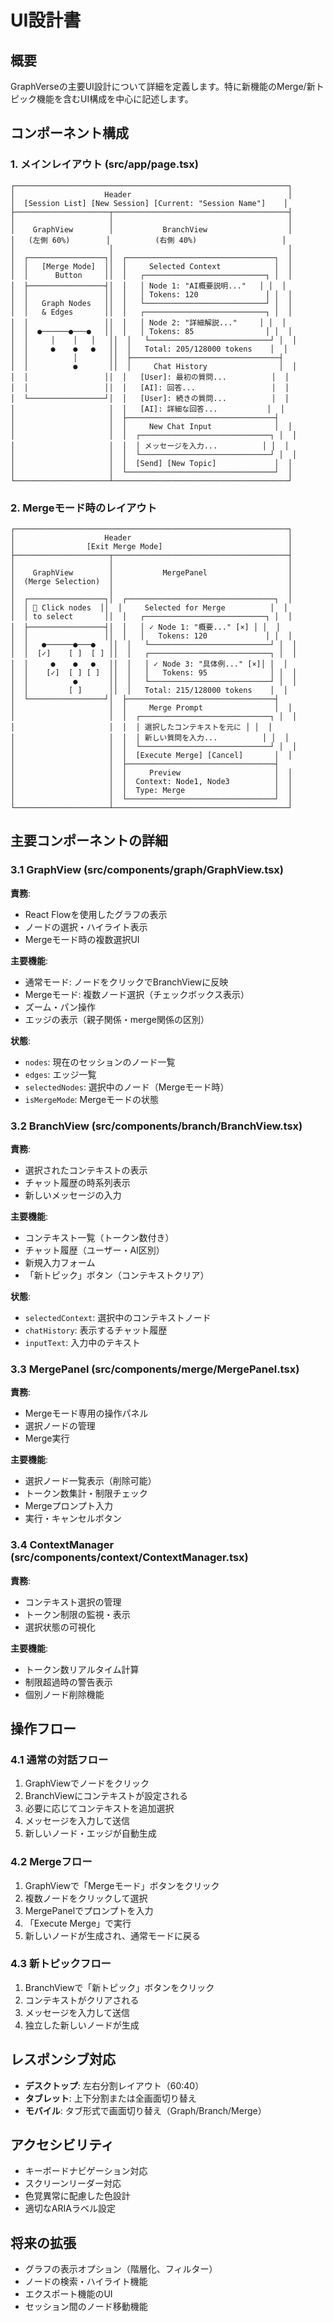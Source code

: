 # UI設計書

## 概要

GraphVerseの主要UI設計について詳細を定義します。特に新機能のMerge/新トピック機能を含むUI構成を中心に記述します。

## コンポーネント構成

### 1. メインレイアウト (src/app/page.tsx)

```
┌─────────────────────────────────────────────────────────────┐
│                    Header                                   │
│  [Session List] [New Session] [Current: "Session Name"]    │
├─────────────────────┬───────────────────────────────────────┤
│                     │                                       │
│    GraphView        │           BranchView                  │
│   (左側 60%)        │          (右側 40%)                   │
│                     │                                       │
│  ┌─────────────────┐│  ┌─────────────────────────────────┐  │
│  │   [Merge Mode]  ││  │     Selected Context            │  │
│  │      Button     ││  │   ┌───────────────────────────┐ │  │
│  ├─────────────────┤│  │   │ Node 1: "AI概要説明..."   │ │  │
│  │                 ││  │   │ Tokens: 120               │ │  │
│  │   Graph Nodes   ││  │   └───────────────────────────┘ │  │
│  │   & Edges       ││  │   ┌───────────────────────────┐ │  │
│  │                 ││  │   │ Node 2: "詳細解説..."     │ │  │
│  │  ●──────●───●   ││  │   │ Tokens: 85                │ │  │
│  │     │    │   │   ││  │   └───────────────────────────┘ │  │
│  │     ●    ●   ●   ││  │   Total: 205/128000 tokens    │  │
│  │          │       ││  ├─────────────────────────────────┤
│  │          ●       ││  │     Chat History                │  │
│  │                 ││  │   [User]: 最初の質問...          │  │
│  │                 ││  │   [AI]: 回答...                 │  │
│  └─────────────────┘│  │   [User]: 続きの質問...          │  │
│                     │  │   [AI]: 詳細な回答...           │  │
│                     │  ├─────────────────────────────────┤
│                     │  │     New Chat Input              │  │
│                     │  │  ┌─────────────────────────────┐ │  │
│                     │  │  │ メッセージを入力...          │ │  │
│                     │  │  └─────────────────────────────┘ │  │
│                     │  │  [Send] [New Topic]             │  │
│                     │  └─────────────────────────────────┘  │
└─────────────────────┴───────────────────────────────────────┘
```

### 2. Mergeモード時のレイアウト

```
┌─────────────────────────────────────────────────────────────┐
│                    Header                                   │
│                [Exit Merge Mode]                            │
├─────────────────────┬───────────────────────────────────────┤
│                     │                                       │
│    GraphView        │           MergePanel                  │
│  (Merge Selection)  │                                       │
│                     │                                       │
│  ┌─────────────────┐│  ┌─────────────────────────────────┐  │
│  │ 📌 Click nodes  ││  │     Selected for Merge          │  │
│  │ to select       ││  │   ┌───────────────────────────┐ │  │
│  ├─────────────────┤│  │   │ ✓ Node 1: "概要..." [×] │ │  │
│  │                 ││  │   │   Tokens: 120             │ │  │
│  │   ●──────●───●   ││  │   └───────────────────────────┘ │  │
│  │  [✓]    [ ]  [ ] ││  │   ┌───────────────────────────┐ │  │
│  │     ●    ●   ●   ││  │   │ ✓ Node 3: "具体例..." [×]│ │  │
│  │    [✓]  [ ] [ ]  ││  │   │   Tokens: 95              │ │  │
│  │          ●       ││  │   └───────────────────────────┘ │  │
│  │         [ ]      ││  │   Total: 215/128000 tokens    │  │
│  └─────────────────┘│  ├─────────────────────────────────┤
│                     │  │     Merge Prompt                │  │
│                     │  │  ┌─────────────────────────────┐ │  │
│                     │  │  │ 選択したコンテキストを元に │ │  │
│                     │  │  │ 新しい質問を入力...          │ │  │
│                     │  │  └─────────────────────────────┘ │  │
│                     │  │  [Execute Merge] [Cancel]       │  │
│                     │  ├─────────────────────────────────┤
│                     │  │     Preview                     │  │
│                     │  │  Context: Node1, Node3          │  │
│                     │  │  Type: Merge                    │  │
│                     │  └─────────────────────────────────┘  │
└─────────────────────┴───────────────────────────────────────┘
```

## 主要コンポーネントの詳細

### 3.1 GraphView (src/components/graph/GraphView.tsx)

**責務**:
- React Flowを使用したグラフの表示
- ノードの選択・ハイライト表示
- Mergeモード時の複数選択UI

**主要機能**:
- 通常モード: ノードをクリックでBranchViewに反映
- Mergeモード: 複数ノード選択（チェックボックス表示）
- ズーム・パン操作
- エッジの表示（親子関係・merge関係の区別）

**状態**:
- `nodes`: 現在のセッションのノード一覧
- `edges`: エッジ一覧
- `selectedNodes`: 選択中のノード（Mergeモード時）
- `isMergeMode`: Mergeモードの状態

### 3.2 BranchView (src/components/branch/BranchView.tsx)

**責務**:
- 選択されたコンテキストの表示
- チャット履歴の時系列表示
- 新しいメッセージの入力

**主要機能**:
- コンテキスト一覧（トークン数付き）
- チャット履歴（ユーザー・AI区別）
- 新規入力フォーム
- 「新トピック」ボタン（コンテキストクリア）

**状態**:
- `selectedContext`: 選択中のコンテキストノード
- `chatHistory`: 表示するチャット履歴
- `inputText`: 入力中のテキスト

### 3.3 MergePanel (src/components/merge/MergePanel.tsx)

**責務**:
- Mergeモード専用の操作パネル
- 選択ノードの管理
- Merge実行

**主要機能**:
- 選択ノード一覧表示（削除可能）
- トークン数集計・制限チェック
- Mergeプロンプト入力
- 実行・キャンセルボタン

### 3.4 ContextManager (src/components/context/ContextManager.tsx)

**責務**:
- コンテキスト選択の管理
- トークン制限の監視・表示
- 選択状態の可視化

**主要機能**:
- トークン数リアルタイム計算
- 制限超過時の警告表示
- 個別ノード削除機能

## 操作フロー

### 4.1 通常の対話フロー
1. GraphViewでノードをクリック
2. BranchViewにコンテキストが設定される
3. 必要に応じてコンテキストを追加選択
4. メッセージを入力して送信
5. 新しいノード・エッジが自動生成

### 4.2 Mergeフロー
1. GraphViewで「Mergeモード」ボタンをクリック
2. 複数ノードをクリックして選択
3. MergePanelでプロンプトを入力
4. 「Execute Merge」で実行
5. 新しいノードが生成され、通常モードに戻る

### 4.3 新トピックフロー
1. BranchViewで「新トピック」ボタンをクリック
2. コンテキストがクリアされる
3. メッセージを入力して送信
4. 独立した新しいノードが生成

## レスポンシブ対応

- **デスクトップ**: 左右分割レイアウト（60:40）
- **タブレット**: 上下分割または全画面切り替え
- **モバイル**: タブ形式で画面切り替え（Graph/Branch/Merge）

## アクセシビリティ

- キーボードナビゲーション対応
- スクリーンリーダー対応
- 色覚異常に配慮した色設計
- 適切なARIAラベル設定

## 将来の拡張

- グラフの表示オプション（階層化、フィルター）
- ノードの検索・ハイライト機能
- エクスポート機能のUI
- セッション間のノード移動機能
